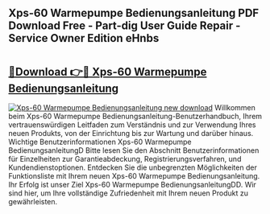## Xps-60 Warmepumpe Bedienungsanleitung PDF Download Free - Part-dig User Guide Repair - Service Owner Edition eHnbs

# <h2><a href="http://df5u0o.blite.top/?on=Xps-60+Warmepumpe+Bedienungsanleitung">🔗Download 👉🔴 Xps-60 Warmepumpe Bedienungsanleitung</a></h2>

[![Xps-60 Warmepumpe Bedienungsanleitung new download](https://i.imgur.com/lujVjoI.png)](http://df5u0o.blite.top/?on=Xps-60+Warmepumpe+Bedienungsanleitung)
Willkommen beim Xps-60 Warmepumpe Bedienungsanleitung-Benutzerhandbuch, Ihrem vertrauenswürdigen Leitfaden zum Verständnis und zur Verwendung Ihres neuen Produkts, von der Einrichtung bis zur Wartung und darüber hinaus. Wichtige Benutzerinformationen Xps-60 Warmepumpe BedienungsanleitungD Bitte lesen Sie den Abschnitt Benutzerinformationen für Einzelheiten zur Garantieabdeckung, Registrierungsverfahren, und Kundendienstoptionen. Entdecken Sie die unbegrenzten Möglichkeiten der Funktionsliste mit Ihrem neuen Xps-60 Warmepumpe Bedienungsanleitung. Ihr Erfolg ist unser Ziel Xps-60 Warmepumpe BedienungsanleitungDD. Wir sind hier, um Ihre vollständige Zufriedenheit mit Ihrem neuen Produkt zu gewährleisten.
